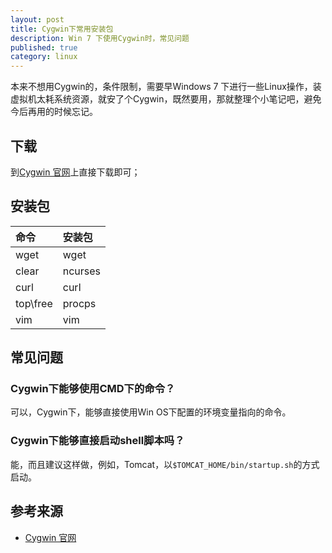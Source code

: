 ```yaml
---
layout: post
title: Cygwin下常用安装包
description: Win 7 下使用Cygwin时，常见问题
published: true
category: linux
---
```


本来不想用Cygwin的，条件限制，需要早Windows 7 下进行一些Linux操作，装虚拟机太耗系统资源，就安了个Cygwin，既然要用，那就整理个小笔记吧，避免今后再用的时候忘记。


## 下载

到[Cygwin 官网][Cygwin 官网]上直接下载即可；


 
## 安装包


|命令|安装包|
|:----|:----|
|wget|wget|
|clear|ncurses |
|curl|curl |
|top\free|procps|
|vim|vim|


## 常见问题

### Cygwin下能够使用CMD下的命令？

可以，Cygwin下，能够直接使用Win OS下配置的环境变量指向的命令。


### Cygwin下能够直接启动shell脚本吗？

能，而且建议这样做，例如，Tomcat，以`$TOMCAT_HOME/bin/startup.sh`的方式启动。
















## 参考来源

* [Cygwin 官网][Cygwin 官网]












[NingG]:    http://ningg.github.com  "NingG"

[Cygwin 官网]:		https://www.cygwin.com/









